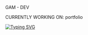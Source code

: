 GAM - DEV

CURRENTLY WORKING ON: portfolio

[![Typing SVG](https://readme-typing-svg.herokuapp.com?color=%2336BCF7&center=true&vCenter=true&multiline=true&height=150&lines=GAM+DEV;The+small+development+group;Based+in+UK)](https://git.io/typing-svg)